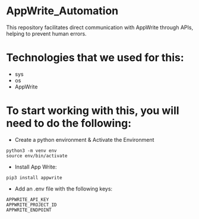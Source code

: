 # AppWrite_Automation
This repository facilitates direct communication with AppWrite through APIs, helping to prevent human errors. 

# Technologies that we used for this:
- sys
- os
- AppWrite

# To start working with this, you will need to do the following:

- Create a python environment & Activate the Environment
```
python3 -m venv env
source env/bin/activate 
```

- Install App Write:
```
pip3 install appwrite
```

- Add an .env file with the following keys:
```
APPWRITE_API_KEY
APPWRITE_PROJECT_ID
APPWRITE_ENDPOINT
```

